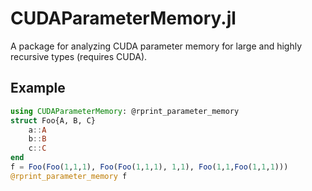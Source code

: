 # CUDAParameterMemory.jl

A package for analyzing CUDA parameter memory for large and highly recursive
types (requires CUDA).

## Example
```julia
using CUDAParameterMemory: @rprint_parameter_memory
struct Foo{A, B, C}
    a::A
    b::B
    c::C
end
f = Foo(Foo(1,1,1), Foo(Foo(1,1,1), 1,1), Foo(1,1,Foo(1,1,1)))
@rprint_parameter_memory f
```
